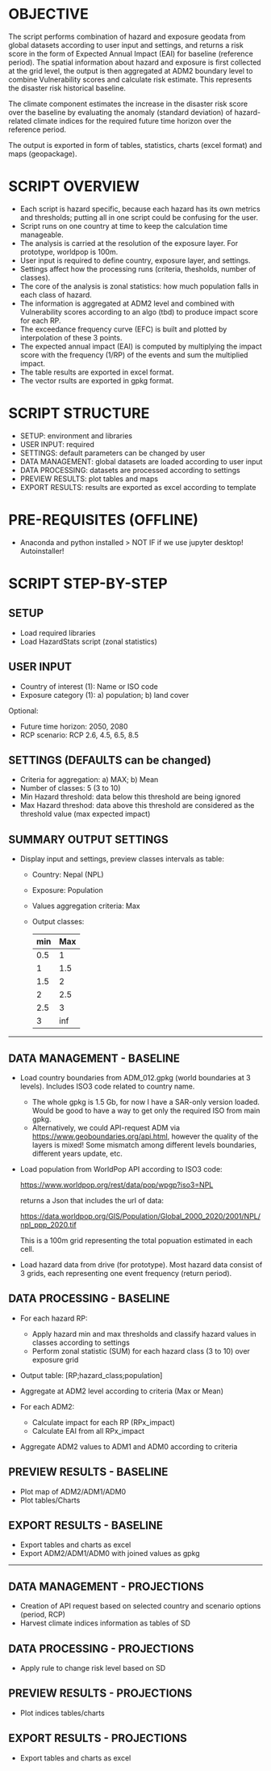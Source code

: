 # OBJECTIVE

The script performs combination of hazard and exposure geodata from global datasets according to user input and settings, and returns a risk score in the form of Expected Annual Impact (EAI) for baseline (reference period). 
The spatial information about hazard and exposure is first collected at the grid level, the output is then aggregated at ADM2 boundary level to combine Vulnerability scores and calculate risk estimate. This represents the disaster risk historical baseline.

The climate component estimates the increase in the disaster risk score over the baseline by evaluating the anomaly (standard deviation) of hazard-related climate indices for the required future time horizon over the reference period.

The output is exported in form of tables, statistics, charts (excel format) and maps (geopackage).


# SCRIPT OVERVIEW

- Each script is hazard specific, because each hazard has its own metrics and thresholds; putting all in one script could be confusing for the user.
- Script runs on one country at time to keep the calculation time manageable.
- The analysis is carried at the resolution of the exposure layer. For prototype, worldpop is 100m.
- User input is required to define country, exposure layer, and settings.
- Settings affect how the processing runs (criteria, thesholds, number of classes).
- The core of the analysis is zonal statistics: how much population falls in each class of hazard.
- The information is aggregated at ADM2 level and combined with Vulnerability scores according to an algo (tbd) to produce impact score for each RP.
- The exceedance frequency curve (EFC) is built and plotted by interpolation of these 3 points.
- The expected annual impact (EAI) is computed by multiplying the impact score with the frequency (1/RP) of the events and sum the multiplied impact.
- The table results are exported in excel format.
- The vector rsults are exported in gpkg format.


# SCRIPT STRUCTURE

- SETUP: environment and libraries
- USER INPUT: required
- SETTINGS: default parameters can be changed by user
- DATA MANAGEMENT: global datasets are loaded according to user input
- DATA PROCESSING: datasets are processed according to settings
- PREVIEW RESULTS: plot tables and maps
- EXPORT RESULTS: results are exported as excel according to template

# PRE-REQUISITES (OFFLINE)

- Anaconda and python installed > NOT IF if we use jupyter desktop! Autoinstaller!


# SCRIPT STEP-BY-STEP

## SETUP

- Load required libraries
- Load HazardStats script (zonal statistics)

## USER INPUT

- Country of interest (1): Name or ISO code 
- Exposure category (1): a) population; b) land cover 

Optional:
- Future time horizon: 2050, 2080 
- RCP scenario: RCP 2.6, 4.5, 6.5, 8.5 

## SETTINGS (DEFAULTS can be changed)

- Criteria for aggregation: a) MAX; b) Mean
- Number of classes: 5 (3 to 10)
- Min Hazard threshold: data below this threshold are being ignored
- Max Hazard threshod: data above this threshold are considered as the threshold value (max expected impact)

## SUMMARY OUTPUT SETTINGS

- Display input and settings, preview classes intervals as table:

	- Country: Nepal (NPL)
	- Exposure: Population
	- Values aggregation criteria: Max
	- Output classes:

		 | min | Max | 
		 |-----|---|
		 | 0.5 | 1 |
		 | 1 | 1.5 |
		 | 1.5 | 2 |
		 | 2 | 2.5 |
		 | 2.5 | 3 |
		 | 3 | inf |


------------------------------------------

## DATA MANAGEMENT - BASELINE

- Load country boundaries from ADM_012.gpkg (world boundaries at 3 levels). Includes ISO3 code related to country name.
	- The whole gpkg is 1.5 Gb, for now I have a SAR-only version loaded. Would be good to have a way to get only the required ISO from main gpkg.
	- Alternatively, we could API-request ADM via https://www.geoboundaries.org/api.html, however the quality of the layers is mixed!
          Some mismatch among different levels boundaries, different years update, etc.

- Load population from WorldPop API according to ISO3 code:

	https://www.worldpop.org/rest/data/pop/wpgp?iso3=NPL

    returns a Json that includes the url of data:

	https://data.worldpop.org/GIS/Population/Global_2000_2020/2001/NPL/npl_ppp_2020.tif
	
    This is a 100m grid representing the total popuation estimated in each cell.

- Load hazard data from drive (for prototype). Most hazard data consist of 3 grids, each representing one event frequency (return period).


## DATA PROCESSING - BASELINE

- For each hazard RP:
  - Apply hazard min and max thresholds and classify hazard values in classes according to settings
  - Perform zonal statistic (SUM) for each hazard class (3 to 10) over exposure grid

- Output table: [RP;hazard_class;population]

- Aggregate at ADM2 level according to criteria (Max or Mean)

- For each ADM2:
  - Calculate impact for each RP (RPx_impact)
  - Calculate EAI from all RPx_impact

- Aggregate ADM2 values to ADM1 and ADM0 according to criteria


## PREVIEW RESULTS - BASELINE

- Plot map of ADM2/ADM1/ADM0
- Plot tables/Charts

## EXPORT RESULTS - BASELINE

- Export tables and charts as excel
- Export ADM2/ADM1/ADM0 with joined values as gpkg

------------------------------------------

## DATA MANAGEMENT - PROJECTIONS

- Creation of API request based on selected country and scenario options (period, RCP)
- Harvest climate indices information as tables of SD

## DATA PROCESSING - PROJECTIONS

- Apply rule to change risk level based on SD

## PREVIEW RESULTS - PROJECTIONS

- Plot indices tables/charts

## EXPORT RESULTS - PROJECTIONS

- Export tables and charts as excel
